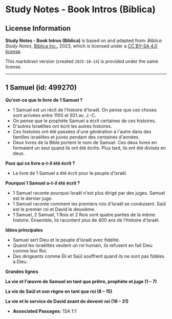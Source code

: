 # Study Notes - Book Intros (Biblica)

## License Information

**Study Notes - Book Intros (Biblica)** is based on and adapted from: _Biblica Study Notes_, [Biblica Inc.](https://www.biblica.com/), 2023, which is licensed under a [CC BY-SA 4.0 license](https://creativecommons.org/licenses/by-sa/4.0/legalcode.en).

This markdown version (created `2025-10-14`) is provided under the same license.



--------------------------------

## 1 Samuel (id: 499270)

**Qu'est\-ce que le livre de 1 Samuel ?**

* 1 Samuel est un récit de l'histoire d'Israël. On pense que ces choses sont arrivées entre 1100 et 931 av. J.\-C.
* On pense que le prophète Samuel a écrit certaines de ces histoires.
* D'autres Israélites ont écrit les autres histoires.
* Ces histoires ont été passées d'une génération à l'autre dans des familles israélites et juives pendant des centaines d'années.
* Deux livres de la Bible portent le nom de Samuel. Ces deux livres en formaient un seul quand ils ont été écrits. Plus tard, ils ont été divisés en deux.

**Pour qui ce livre a\-t\-il été écrit ?**

* Le livre de 1 Samuel a été écrit pour le peuple d'Israël.

**Pourquoi 1 Samuel a\-t\-il été écrit ?**

* 1 Samuel raconte pourquoi Israël n'est plus dirigé par des juges. Samuel est le dernier juge.
* 1 Samuel raconte comment les premiers rois d'Israël se conduisent. Saül est le premier roi et David le deuxième.
* 1 Samuel, 2 Samuel, 1 Rois et 2 Rois sont quatre parties de la même histoire. Ensemble, ils racontent plus de 400 ans de l'histoire d'Israël.

**Idées principales**

* Samuel sert Dieu et le peuple d'Israël avec fidélité.
* Quand les Israélites veulent un roi humain, ils refusent en fait Dieu comme leur Roi.
* Des dirigeants comme Éli et Saül souffrent quand ils ne sont pas fidèles à Dieu.

**Grandes lignes**

**La vie et l'œuvre de Samuel en tant que prêtre, prophète et juge (1 – 7\)**

**La vie de Saül et son règne en tant que roi (8 – 15\)**

**La vie et le service de David avant de devenir roi (16 – 31\)**

* **Associated Passages:** 1SA 1:1

